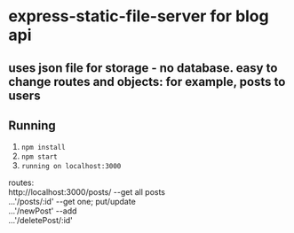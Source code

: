 # express-static-file-server for blog api
## uses json file for storage - no database. easy to change routes and objects: for example, posts to users

## Running

1. ```npm install```
2. ```npm start```
2. ```running on localhost:3000```

routes:  
		http://localhost:3000/posts/  --get all posts  
		...'/posts/:id'  --get one; put/update  
		...'/newPost'    --add  
		...'/deletePost/:id'  
